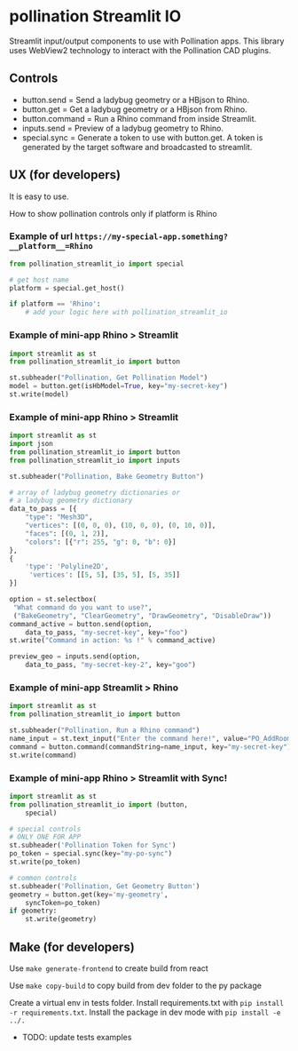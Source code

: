 # pollination Streamlit IO

Streamlit input/output components to use with Pollination apps. This library uses 
WebView2 technology to interact with the Pollination CAD plugins.

## Controls
* button.send = Send a ladybug geometry or a HBjson to Rhino.
* button.get = Get a ladybug geometry or a HBjson from Rhino.
* button.command = Run a Rhino command from inside Streamlit.
* inputs.send = Preview of a ladybug geometry to Rhino.
* special.sync = Generate a token to use with button.get. A token is generated by the target software and broadcasted to streamlit.

## UX (for developers)
It is easy to use.

How to show pollination controls only if platform is Rhino

### Example of url `https://my-special-app.something?__platform__=Rhino`
```python
from pollination_streamlit_io import special

# get host name
platform = special.get_host()

if platform == 'Rhino':
    # add your logic here with pollination_streamlit_io
```

### Example of mini-app Rhino > Streamlit

```python
import streamlit as st
from pollination_streamlit_io import button

st.subheader("Pollination, Get Pollination Model")
model = button.get(isHbModel=True, key="my-secret-key")
st.write(model)
```

### Example of mini-app Rhino > Streamlit

```python
import streamlit as st
import json
from pollination_streamlit_io import button
from pollination_streamlit_io import inputs

st.subheader("Pollination, Bake Geometry Button")

# array of ladybug geometry dictionaries or 
# a ladybug geometry dictionary
data_to_pass = [{
    "type": "Mesh3D",
    "vertices": [(0, 0, 0), (10, 0, 0), (0, 10, 0)],
    "faces": [(0, 1, 2)],
    "colors": [{"r": 255, "g": 0, "b": 0}]
}, 
{ 
    'type': 'Polyline2D',
     'vertices': [[5, 5], [35, 5], [5, 35]] 
}]

option = st.selectbox(
 "What command do you want to use?",
 ("BakeGeometry", "ClearGeometry", "DrawGeometry", "DisableDraw"))
command_active = button.send(option,
    data_to_pass, "my-secret-key", key="foo")
st.write("Command in action: %s !" % command_active)

preview_geo = inputs.send(option,
    data_to_pass, "my-secret-key-2", key="goo")
```

### Example of mini-app Streamlit > Rhino

```python
import streamlit as st
from pollination_streamlit_io import button

st.subheader("Pollination, Run a Rhino command")
name_input = st.text_input("Enter the command here!", value="PO_AddRooms")
command = button.command(commandString=name_input, key="my-secret-key")
st.write(command)
```

### Example of mini-app Rhino > Streamlit with Sync!

```python
import streamlit as st
from pollination_streamlit_io import (button,
    special)

# special controls
# ONLY ONE FOR APP
st.subheader('Pollination Token for Sync')
po_token = special.sync(key="my-po-sync")
st.write(po_token)

# common controls
st.subheader('Pollination, Get Geometry Button')
geometry = button.get(key='my-geometry',
    syncToken=po_token)
if geometry:
    st.write(geometry)
```

## Make (for developers)
Use `make generate-frontend` to create build from react

Use `make copy-build` to copy build from dev folder to the py package

Create a virtual env in tests folder. Install requirements.txt with `pip install -r requirements.txt`. Install the package in dev mode with `pip install -e ../.`

- TODO: update tests examples
